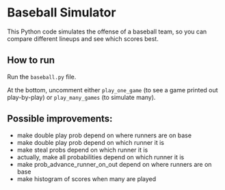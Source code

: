 # Baseball Simulator

This Python code simulates the offense of a baseball team, so you can compare different lineups and see which scores best.

## How to run
Run the `baseball.py` file.

At the bottom, uncomment either `play_one_game` (to see a game printed out play-by-play) or `play_many_games` (to simulate many).


## Possible improvements:
- make double play prob depend on where runners are on base
- make double play prob depend on which runner it is
- make steal probs depend on which runner it is
- actually, make all probabilities depend on which runner it is
- make prob_advance_runner_on_out depend on where runners are on base
- make histogram of scores when many are played